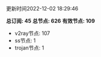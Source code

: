 更新时间2022-12-02 18:29:46

**总订阅: 45**
**总节点: 626**
**有效节点: 109**
- v2ray节点: 107
- ss节点: 1
- trojan节点: 1
